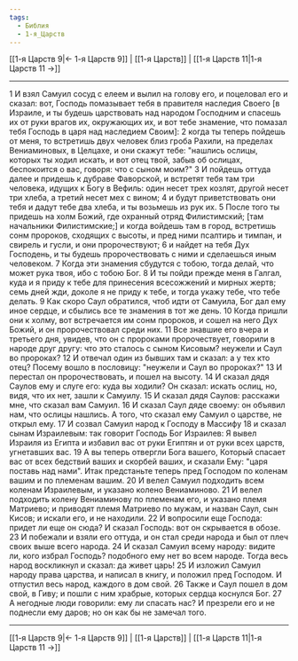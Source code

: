 ```yaml
---
tags:
  - Библия
  - 1-я_Царств
---
```

[[1-я Царств 9|← 1-я Царств 9]] | [[1-я Царств]] | [[1-я Царств 11|1-я Царств 11 →]]

---
1 И взял Самуил сосуд с елеем и вылил на голову его, и поцеловал его и сказал: вот, Господь помазывает тебя в правителя наследия Своего [в Израиле, и ты будешь царствовать над народом Господним и спасешь их от руки врагов их, окружающих их, и вот тебе знамение, что помазал тебя Господь в царя над наследием Своим]:
2 когда ты теперь пойдешь от меня, то встретишь двух человек близ гроба Рахили, на пределах Вениаминовых, в Целцахе, и они скажут тебе: "нашлись ослицы, которых ты ходил искать, и вот отец твой, забыв об ослицах, беспокоится о вас, говоря: что с сыном моим?"
3 И пойдешь оттуда далее и придешь к дубраве Фаворской, и встретят тебя там три человека, идущих к Богу в Вефиль: один несет трех козлят, другой несет три хлеба, а третий несет мех с вином;
4 и будут приветствовать они тебя и дадут тебе два хлеба, и ты возьмешь из рук их.
5 После того ты придешь на холм Божий, где охранный отряд Филистимский; [там начальники Филистимские;] и когда войдешь там в город, встретишь сонм пророков, сходящих с высоты, и пред ними псалтирь и тимпан, и свирель и гусли, и они пророчествуют;
6 и найдет на тебя Дух Господень, и ты будешь пророчествовать с ними и сделаешься иным человеком.
7 Когда эти знамения сбудутся с тобою, тогда делай, что может рука твоя, ибо с тобою Бог.
8 И ты пойди прежде меня в Галгал, куда и я приду к тебе для принесения всесожжений и мирных жертв; семь дней жди, доколе я не приду к тебе, и тогда укажу тебе, что тебе делать.
9 Как скоро Саул обратился, чтоб идти от Самуила, Бог дал ему иное сердце, и сбылись все те знамения в тот же день.
10 Когда пришли они к холму, вот встречается им сонм пророков, и сошел на него Дух Божий, и он пророчествовал среди них.
11 Все знавшие его вчера и третьего дня, увидев, что он с пророками пророчествует, говорили в народе друг другу: что это сталось с сыном Кисовым? неужели и Саул во пророках?
12 И отвечал один из бывших там и сказал: а у тех кто отец? Посему вошло в пословицу: "неужели и Саул во пророках?"
13 И перестал он пророчествовать, и пошел на высоту.
14 И сказал дядя Саулов ему и слуге его: куда вы ходили? Он сказал: искать ослиц, но, видя, что их нет, зашли к Самуилу.
15 И сказал дядя Саулов: расскажи мне, что сказал вам Самуил.
16 И сказал Саул дяде своему: он объявил нам, что ослицы нашлись. А того, что сказал ему Самуил о царстве, не открыл ему.
17 И созвал Самуил народ к Господу в Массифу
18 и сказал сынам Израилевым: так говорит Господь Бог Израилев: Я вывел Израиля из Египта и избавил вас от руки Египтян и от руки всех царств, угнетавших вас.
19 А вы теперь отвергли Бога вашего, Который спасает вас от всех бедствий ваших и скорбей ваших, и сказали Ему: "царя поставь над нами". Итак предстаньте теперь пред Господом по коленам вашим и по племенам вашим.
20 И велел Самуил подходить всем коленам Израилевым, и указано колено Вениаминово.
21 И велел подходить колену Вениаминову по племенам его, и указано племя Матриево; и приводят племя Матриево по мужам, и назван Саул, сын Кисов; и искали его, и не находили.
22 И вопросили еще Господа: придет ли еще он сюда? И сказал Господь: вот он скрывается в обозе.
23 И побежали и взяли его оттуда, и он стал среди народа и был от плеч своих выше всего народа.
24 И сказал Самуил всему народу: видите ли, кого избрал Господь? подобного ему нет во всем народе. Тогда весь народ воскликнул и сказал: да живет царь!
25 И изложил Самуил народу права царства, и написал в книгу, и положил пред Господом. И отпустил весь народ, каждого в дом свой.
26 Также и Саул пошел в дом свой, в Гиву; и пошли с ним храбрые, которых сердца коснулся Бог.
27 А негодные люди говорили: ему ли спасать нас? И презрели его и не поднесли ему даров; но он как бы не замечал того.

---
[[1-я Царств 9|← 1-я Царств 9]] | [[1-я Царств]] | [[1-я Царств 11|1-я Царств 11 →]]